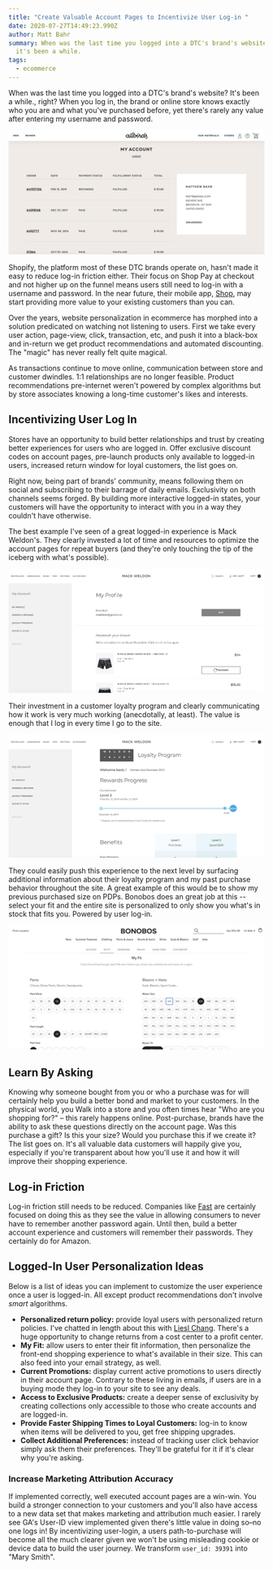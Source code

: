 ```yaml
---
title: "Create Valuable Account Pages to Incentivize User Log-in "
date: 2020-07-27T14:49:23.990Z
author: Matt Bahr
summary: When was the last time you logged into a DTC's brand's website? For me,
  it's been a while.
tags:
  - ecommerce
---
```

When was the last time you logged into a DTC's brand's website? It's been a while., right? When you log in, the brand or online store knows exactly who you are and what you've purchased before, yet there's rarely any value after entering my username and password. 

![Allbirds.com Logged-In State](/static/img/allbirds-logged-in-account-page.png "Allbirds Account Page")

Shopify, the platform most of these DTC brands operate on, hasn't made it easy to reduce log-in friction either. Their focus on Shop Pay at checkout and not higher up on the funnel means users still need to log-in with a username and password. In the near future, their mobile app, [Shop](https://shop.app/), may start providing more value to your existing customers than you can. 

Over the years, website personalization in ecommerce has morphed into a solution predicated on watching not listening to users. First we take every user action, page-view, click, transaction, etc, and push it into a black-box and in-return we get product recommendations and automated discounting. The "magic" has never really felt quite magical.

As transactions continue to move online, communication between store and customer dwindles. 1:1 relationships are no longer feasible. Product recommendations pre-internet weren't powered by complex algorithms but by store associates knowing a long-time customer's likes and interests. 

## Incentivizing User Log In

Stores have an opportunity to build better relationships and trust by creating better experiences for users who are logged in. Offer exclusive discount codes on account pages, pre-launch products only available to logged-in users, increased return window for loyal customers, the list goes on.

Right now, being part of brands' community, means following them on social and subscribing to their barrage of daily emails. Exclusivity on both channels seems forged. By building more interactive logged-in states, your customers will have the opportunity to interact with you in a way they couldn't have otherwise.

The best example I've seen of a great logged-in experience is Mack Weldon's. They clearly invested a lot of time and resources to optimize the account pages for repeat buyers (and they're only touching the tip of the iceberg with what's possible).

![Mack Weldon Logged-in Account Page](/static/img/mack-weldon-account-page.png "Mack Weldon Logged-in Account Page")

Their investment in a customer loyalty program and clearly communicating how it work is very much working (anecdotally, at least). The value is enough that I log in every time I go to the site. 

![Mack Weldon Loyalty](/static/img/mack-weldon-loyalty-page.png "Mack Weldon Loyalty ")

They could easily push this experience to the next level by surfacing additional information about their loyalty program and my past purchase behavior throughout the site. A great example of this would be to show my previous purchased size on PDPs. Bonobos does an great job at this -- select your fit and the entire site is personalized to only show you what's in stock that fits you. Powered by user log-in.

![Bonobos My Fit](/static/img/bonobos-my-fit.png "Bonobos My Fit")

## Learn By Asking

Knowing why someone bought from you or who a purchase was for will certainly help you build a better bond and market to your customers. In the physical world, you Walk into a store and you often times hear "Who are you shopping for?" – this rarely happens online. Post-purchase, brands have the ability to ask these questions directly on the account page. Was this purchase a gift? Is this your size? Would you purchase this if we create it? The list goes on. It's all valuable data customers will happily give you, especially if you're transparent about how you'll use it and how it will improve their shopping experience.

## Log-in Friction

Log-in friction still needs to be reduced. Companies like [Fast](https://fast.co) are certainly focused on doing this as they see the value in allowing consumers to never have to remember another password again. Until then, build a better account experience and customers will remember their passwords. They certainly do for Amazon. 

## Logged-In User Personalization Ideas

Below is a list of ideas you can implement to customize the user experience once a user is logged-in. All except product recommendations don't involve _smart_ algorithms.

* **Personalized return policy:** provide loyal users with personalized return policies. I've chatted in length about this with [Liesl Chang](https://www.linkedin.com/in/lieslchang/). There's a huge opportunity to change returns from a cost center to a profit center.
* **My Fit:** allow users to enter their fit information, then personalize the front-end shopping experience to what's available in their size. This can also feed into your email strategy, as well.
* **Current Promotions:** display current active promotions to users directly in their account page. Contrary to these living in emails, if users are in a buying mode they log-in to your site to see any deals.
* **Access to Exclusive Products:** create a deeper sense of exclusivity by creating collections only accessible to those who create accounts and are logged-in. 
* **Provide Faster Shipping Times to Loyal Customers:** log-in to know when items will be delivered to you, get free shipping upgrades.
* **Collect Additional Preferences:** instead of tracking user click behavior simply ask them their preferences. They'll be grateful for it if it's clear why you're asking.

### Increase Marketing Attribution Accuracy

If implemented correctly, well executed account pages are a win-win. You build a stronger connection to your customers and you'll also have access to a new data set that makes marketing and attribution much easier. I rarely see GA's User-ID view implemented given there's little value in doing so–no one logs in! By incentivizing user-login, a users path-to-purchase will become all the much clearer given we won't be using misleading cookie or device data to build the user journey. We transform `user_id: 39391` into "Mary Smith".